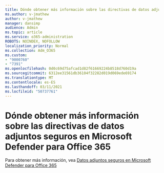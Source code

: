 ```yaml
---
title: Dónde obtener más información sobre las directivas de datos adjuntos seguros en Microsoft Defender para Office 365
ms.author: v-jmathew
author: v-jmathew
manager: dansimp
audience: Admin
ms.topic: article
ms.service: o365-administration
ROBOTS: NOINDEX, NOFOLLOW
localization_priority: Normal
ms.collection: Adm_O365
ms.custom:
- "9000760"
- "7391"
ms.openlocfilehash: 0d0c69d75afcad1d82f61669224b8518d760d19a
ms.sourcegitcommit: 6312ee31561db36104f32282d019d069ede69174
ms.translationtype: MT
ms.contentlocale: es-ES
ms.lasthandoff: 03/11/2021
ms.locfileid: "50737761"
---
```

# <a name="where-to-learn-more-about-safe-attachment-policies-in-microsoft-defender-for-office-365"></a>Dónde obtener más información sobre las directivas de datos adjuntos seguros en Microsoft Defender para Office 365

Para obtener más información, vea [Datos adjuntos seguros en Microsoft Defender para Office 365](https://go.microsoft.com/fwlink/?linkid=2092213)
